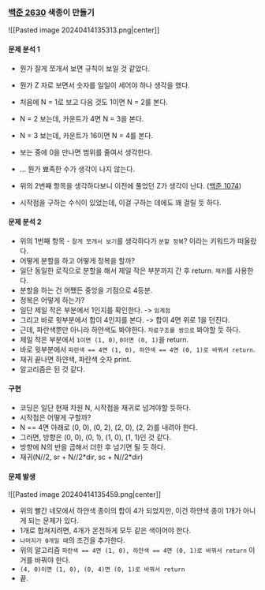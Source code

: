 ### [백준 2630](https://www.acmicpc.net/problem/2630) 색종이 만들기

![[Pasted image 20240414135313.png|center]]
#### 문제 분석 1
- 뭔가 잘게 쪼개서 보면 규칙이 보일 것 같았다.
- 뭔가 Z 자로 보면서 숫자를 일일이 세어야 하나 생각을 했다.
- 처음에 N = 1로 보고 다음 것도 1이면 N = 2를 본다.
- N = 2 보는데, 카운트가 4면 N = 3을 본다.
- N = 3 보는데, 카운트가 16이면 N = 4를 본다.
- 보는 중에 0을 만나면 범위를 줄여서 생각한다.
- ... 뭔가 뾰족한 수가 생각이 나지 않는다.

- 위의 2번째 항목을 생각하다보니 이전에 풀었던 Z가 생각이 난다. ([백준 1074](https://www.acmicpc.net/problem/1074))
- 시작점을 구하는 수식이 있었는데, 이걸 구하는 데에도 꽤 걸릴 듯 하다.

#### 문제 분석 2
- 위의 1번째 항목 - `잘게 쪼개서 보기`를 생각하다가 `분할 정복`? 이라는 키워드가 떠올랐다.
- 어떻게 분할을 하고 어떻게 정복을 할까?
- 일단 동일한 로직으로 분할을 해서 제일 작은 부분까지 간 후 return. `재귀`를 사용한다.
- 분할을 하는 건 어쨌든 중앙을 기점으로 4등분.
- 정복은 어떻게 하는가?
- 일단 제일 작은 부분에서 1인지를 확인한다. -> `임계점`
- 그리고 바로 윗부분에서 합이 4인지를 본다. -> 합이 4면 위로 1을 던진다.
- 근데, 파란색뿐만 아니라 하얀색도 봐야한다. `자료구조를 쌍으로` 봐야할 듯 하다.
- 제일 작은 부분에서 `1이면 (1, 0)`, `0이면 (0, 1)`을 return.
- 바로 윗부분에서 `파란색 == 4면 (1, 0), 하얀색 == 4면 (0, 1)로 바꿔서 return`.
- 재귀 끝나면 하얀색, 파란색 숫자 print.
- 알고리즘은 된 것 같다.

#### 구현
- 코딩은 일단 현재 차원 N, 시작점을 재귀로 넘겨야할 듯하다.
- 시작점은 어떻게 구할까?
- N == 4면 아래로 (0, 0), (0, 2), (2, 0), (2, 2)를 내려야 한다.
- 그러면, 방향은 (0, 0), (0, 1), (1, 0), (1, 1)인 것 같다.
- 방향에 N의 반을 곱해서 더한 후 넘기면 될 듯 하다.
- 재귀(N//2, sr + N//2\*dir, sc + N//2\*dir)

#### 문제 발생
![[Pasted image 20240414135459.png|center]]

- 위의 빨간 네모에서 하얀색 종이의 합이 4가 되었지만, 이건 하얀색 종이 1개가 아니게 되는 문제가 있다.
- 1개로 합쳐지려면, 4개가 온전하게 모두 같은 색이어야 한다.
- `나머지가 0개일 때`의 조건을 추가한다.
- 위의 알고리즘 `파란색 == 4면 (1, 0), 하얀색 == 4면 (0, 1)로 바꿔서 return` 이거를 바꿔야 한다.
- `(4, 0)이면 (1, 0), (0, 4)면 (0, 1)로 바꿔서 return`
- 끝.